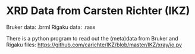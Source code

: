 # XRD Data from Carsten Richter (IKZ)
Bruker data: .brml
Rigaku data: .rasx

There is a python program to read out the (meta)data from Bruker and Rigaku files: 
https://github.com/carichte/IKZ/blob/master/IKZ/xray/io.py
